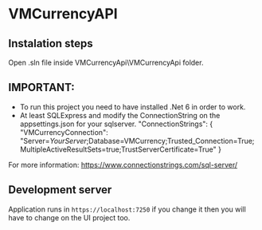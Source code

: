 # VMCurrencyAPI

## Instalation steps

Open .sln file inside VMCurrencyApi\VMCurrencyApi folder.

## IMPORTANT:

* To run this project you need to have installed .Net 6 in order to work.
* At least SQLExpress and modify the ConnectionString on the appsettings.json for your sqlserver.
  "ConnectionStrings": {
    "VMCurrencyConnection": "Server=*YourServer*;Database=VMCurrency;Trusted_Connection=True;MultipleActiveResultSets=true;TrustServerCertificate=True"
  }
  
For more information: https://www.connectionstrings.com/sql-server/

## Development server

Application runs in `https://localhost:7250` if you change it then you will have to change on the UI project too.

